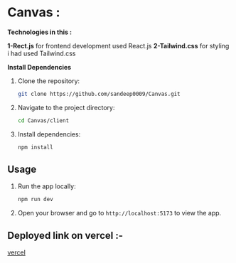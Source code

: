 # Canvas :

**Technologies in this :**

**1-Rect.js** for frontend development used React.js
**2-Tailwind.css** for styling i had used Tailwind.css

**Install Dependencies**

1. Clone the repository:

    ```bash
    git clone https://github.com/sandeep0009/Canvas.git
    ```

2. Navigate to the project directory:

    ```bash
    cd Canvas/client
    ```

3. Install dependencies:

    ```bash
    npm install
    ```

## Usage

1. Run the app locally:

    ```bash
    npm run dev
    ```

2. Open your browser and go to `http://localhost:5173` to view the app.


## Deployed link on vercel :-

[vercel](https://6589c9d22473eb0ef187eb79--gilded-paprenjak-5b198f.netlify.app/)

